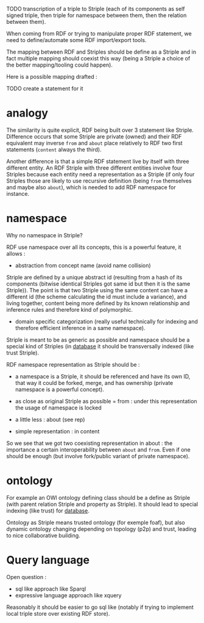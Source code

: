  TODO transcription of a triple to Striple (each of its components as self signed triple, then triple for namespace between them, then the relation between them).  

When coming from RDF or trying to manipulate proper RDF statement, we need to define/automate some RDF import/export tools.

The mapping between RDF and Striples should be define as a Striple and in fact multiple mapping should coexist this way (being a Striple a choice of the better mapping/tooling could happen).

Here is a possible mapping drafted :





TODO create a statement for it


# analogy

The similarity is quite explicit, RDF being built over 3 statement like Striple. Difference occurs that some Striple are private (owned) and their RDF equivalent may inverse `from` and `about` place relatively to RDF two first statements (`content` always the third).

Another difference is that a simple RDF statement live by itself with three different entity. An RDF Striple with three different entities involve four Striples because each entity need a representation as a Striple (if only four Striples those are likely to use recursive definition (being `from` themselves and maybe also `about`), which is needed to add RDF namespace for instance.

# namespace


Why no namespace in Striple?

RDF use namespace over all its concepts, this is a powerful feature, it allows :
- abstraction from concept name (avoid name collision)

Striple are defined by a unique abstract id (resulting from a hash of its components (bitwise identical Striples got same id but then it is the same Striple)).
The point is that two Striple using the same content can have a different id (the scheme calculating the id must include a variance), and living together, content being more defined by its known relationship and inference rules and therefore kind of polymorphic.

- domain specific categorization (really useful technically for indexing and therefore efficient inference in a same namespace).

Striple is meant to be as generic as possible and namespace should be a special kind of Striples (in [database](./database.md) it should be transversally indexed (like trust Striple).

RDF namespace representation as Striple should be :

- a namespace is a Striple, it should be referenced and have its own ID, that way it could be forked, merge, and has ownership (private namespace is a powerful concept).
+ as close as original Striple as possible = from : under this representation the usage of namespace is locked

+ a little less : about (see rep)

+ simple representation : in content

So we see that we got two coexisting representation in about : the importance a certain interoperability between `about` and `from`. Even if one should be enough (but involve fork/public variant of private namespace).

# ontology

For example an OWl ontology defining class should be a define as Striple (with parent relation Striple and property as Striple). It should lead to special indexing (like trust) for [database](./database.md).

Ontology as Striple means trusted ontology (for exemple foaf), but also dynamic ontology changing depending on topology (p2p) and trust, leading to nice collaborative building.

# Query language

Open question :
- sql like approach like Sparql
- expressive language approach like xquery

Reasonably it should be easier to go sql like (notably if trying to implement local triple store over existing RDF store).

